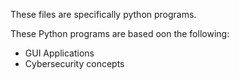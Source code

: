 These files are specifically python programs.

These Python programs are based oon the following:

- GUI Applications
- Cybersecurity concepts
